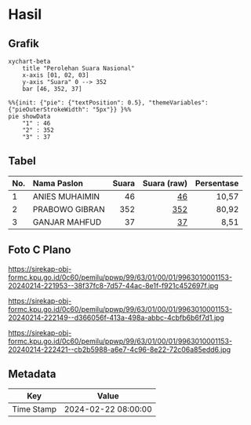 # Hasil

## Grafik

```mermaid
xychart-beta
    title "Perolehan Suara Nasional"
    x-axis [01, 02, 03]
    y-axis "Suara" 0 --> 352
    bar [46, 352, 37]
```

```mermaid
%%{init: {"pie": {"textPosition": 0.5}, "themeVariables": {"pieOuterStrokeWidth": "5px"}} }%%
pie showData
    "1" : 46
    "2" : 352
    "3" : 37
```

## Tabel

| No. | Nama Paslon    | Suara | Suara (raw) | Persentase |
|:--- |:-------------- | -----:| -----------:| ----------:|
| 1   | ANIES MUHAIMIN | 46    | [46][p-1]   | 10,57      |
| 2   | PRABOWO GIBRAN | 352   | [352][p-2]  | 80,92      |
| 3   | GANJAR MAHFUD  | 37    | [37][p-3]   | 8,51       |


[p-1]: https://github.com/gigit-pemilu/pemilu-2024/blob/main/pilpres/hitung-suara/sub/99-luar-negeri/sub/63-kuching-malaysia/sub/01-kuching-malaysia/sub/0001-kuching-malaysia/sub/153-ksk-148/sub/paslon-1.txt
[p-2]: https://github.com/gigit-pemilu/pemilu-2024/blob/main/pilpres/hitung-suara/sub/99-luar-negeri/sub/63-kuching-malaysia/sub/01-kuching-malaysia/sub/0001-kuching-malaysia/sub/153-ksk-148/sub/paslon-2.txt
[p-3]: https://github.com/gigit-pemilu/pemilu-2024/blob/main/pilpres/hitung-suara/sub/99-luar-negeri/sub/63-kuching-malaysia/sub/01-kuching-malaysia/sub/0001-kuching-malaysia/sub/153-ksk-148/sub/paslon-3.txt

## Foto C Plano

https://sirekap-obj-formc.kpu.go.id/0c60/pemilu/ppwp/99/63/01/00/01/9963010001153-20240214-221953--38f37fc8-7d57-44ac-8e1f-f921c452697f.jpg

https://sirekap-obj-formc.kpu.go.id/0c60/pemilu/ppwp/99/63/01/00/01/9963010001153-20240214-222149--d366056f-413a-498a-abbc-4cbfb6b6f7d1.jpg

https://sirekap-obj-formc.kpu.go.id/0c60/pemilu/ppwp/99/63/01/00/01/9963010001153-20240214-222421--cb2b5988-a6e7-4c96-8e22-72c06a85edd6.jpg


## Metadata

| Key        | Value               |
| ---------- | ------------------- |
| Time Stamp | 2024-02-22 08:00:00 |



